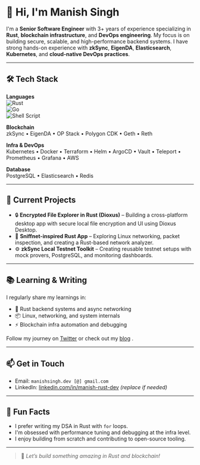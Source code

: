 # 👋 Hi, I'm Manish Singh

I'm a **Senior Software Engineer** with 3+ years of experience specializing in **Rust**, **blockchain infrastructure**, and **DevOps engineering**. My focus is on building secure, scalable, and high-performance backend systems. I have strong hands-on experience with **zkSync**, **EigenDA**, **Elasticsearch**, **Kubernetes**, and **cloud-native DevOps practices**.

---

## 🛠 Tech Stack

**Languages**  
![Rust](https://img.shields.io/badge/Rust-black?style=flat&logo=rust)  
![Go](https://img.shields.io/badge/Go-00ADD8?style=flat&logo=go)  
![Shell Script](https://img.shields.io/badge/Shell-121011?style=flat&logo=gnu-bash)

**Blockchain**  
zkSync • EigenDA • OP Stack • Polygon CDK • Geth • Reth

**Infra & DevOps**  
Kubernetes • Docker • Terraform • Helm • ArgoCD • Vault • Teleport • Prometheus • Grafana • AWS

**Database**  
PostgreSQL • Elasticsearch • Redis

---

## 🔭 Current Projects

- 🔒 **Encrypted File Explorer in Rust (Dioxus)** – Building a cross-platform desktop app with secure local file encryption and UI using Dioxus Desktop.
- 📡 **Sniffnet-inspired Rust App** – Exploring Linux networking, packet inspection, and creating a Rust-based network analyzer.
- ⚙️ **zkSync Local Testnet Toolkit** – Creating reusable testnet setups with mock provers, PostgreSQL, and monitoring dashboards.

---

## 📚 Learning & Writing

I regularly share my learnings in:
- 🦀 Rust backend systems and async networking
- 📦 Linux, networking, and system internals
- ⚡ Blockchain infra automation and debugging

Follow my journey on [Twitter](https://x.com/bitsbreakrr)  or check out my [blog](https://manish.dev) .

---

## 📫 Get in Touch

- Email: `manishsingh.dev [@] gmail.com`
- LinkedIn: [linkedin.com/in/manish-rust-dev](https://www.linkedin.com/in/manish-kumar-b12793203/) *(replace if needed)*

---

## 🧠 Fun Facts

- I prefer writing my DSA in Rust with `for` loops.  
- I'm obsessed with performance tuning and debugging at the infra level.  
- I enjoy building from scratch and contributing to open-source tooling.

---

> 🚀 *Let’s build something amazing in Rust and blockchain!*
